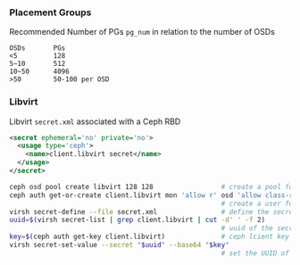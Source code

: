 

### Placement Groups

Recommended Number of PGs `pg_num` in relation to the number of OSDs

```
OSDs       PGs
<5         128
5~10       512
10~50      4096
>50        50-100 per OSD
```



### Libvirt

Libvirt `secret.xml` associated with a Ceph RBD

```xml
<secret ephemeral='no' private='no'>
  <usage type='ceph'>
    <name>client.libvirt secret</name>
  </usage>
</secret>
```
```bash
ceph osd pool create libvirt 128 128                 # create a pool for libvirt
ceph auth get-or-create client.libvirt mon 'allow r' osd 'allow class-read object_prefix rbd_children, allow rwx pool=libvirt'
                                                     # create a user for libvirt
virsh secret-define --file secret.xml                # define the secret
uuid=$(virsh secret-list | grep client.libvirt | cut -d' ' -f 2)
                                                     # uuid of the secret
key=$(ceph auth get-key client.libvirt)              # ceph lcient key
virsh secret-set-value --secret "$uuid" --base64 "$key" 
                                                     # set the UUID of the secret
```

